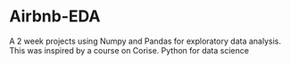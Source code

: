 # Airbnb-EDA
A 2 week projects using Numpy and Pandas for exploratory data analysis. This was inspired by a course on Corise. Python for data science
